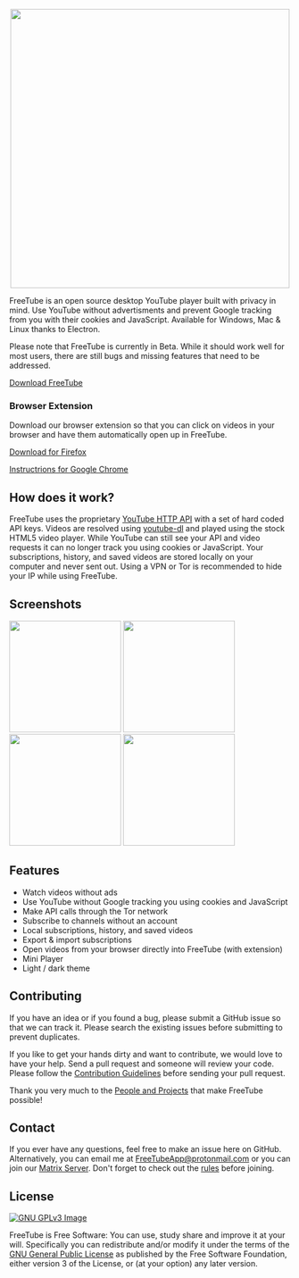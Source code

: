 <p align="center">
 <img src="https://freetubeapp.github.io/images/logoColor.png" width=500 align="center">
</p>

FreeTube is an open source desktop YouTube player built with privacy in mind.
Use YouTube without advertisments and prevent Google tracking from you with their cookies and JavaScript.
Available for Windows, Mac & Linux thanks to Electron.

Please note that FreeTube is currently in Beta. While it should work well for
most users, there are still bugs and missing features that need to be
addressed.

[Download FreeTube](https://github.com/FreeTubeApp/FreeTube/releases)

### Browser Extension

Download our browser extension so that you can click on videos in your browser and have them automatically open up in FreeTube.

[Download for Firefox](https://addons.mozilla.org/en-US/firefox/addon/freetube-redirect/)

[Instructrions for Google Chrome](https://github.com/FreeTubeApp/FreeTube/wiki/Browser-Extension)

## How does it work?
FreeTube uses the proprietary [YouTube HTTP
API](https://developers.google.com/youtube/v3/getting-started) with a set of
hard coded API keys.  Videos are resolved using
[youtube-dl](https://rg3.github.io/youtube-dl/)
 and played using the stock HTML5 video
player.  While YouTube can still see your API and video requests it can no
longer track you using cookies or JavaScript. Your subscriptions, history, and
saved videos are stored locally on your computer and never sent out.  Using a VPN or Tor is recommended
to hide your IP while using FreeTube.

## Screenshots
<img src="https://freetubeapp.github.io/images/FreeTube1.png" width=200> <img src="https://freetubeapp.github.io/images/FreeTube2.png" width=200> <img src="https://freetubeapp.github.io/images/FreeTube3.png" width=200> <img src="https://freetubeapp.github.io/images/FreeTube5.png" width=200>

## Features
* Watch videos without ads
* Use YouTube without Google tracking you using cookies and JavaScript
* Make API calls through the Tor network
* Subscribe to channels without an account
* Local subscriptions, history, and saved videos
* Export & import subscriptions
* Open videos from your browser directly into FreeTube (with extension)
* Mini Player
* Light / dark theme

## Contributing
If you have an idea or if you found a bug, please submit a GitHub issue so that
we can track it.  Please search the existing issues before submitting to
prevent duplicates.

If you like to get your hands dirty and want to contribute, we would love to
have your help.  Send a pull request and someone will review your code. Please
follow the [Contribution
Guidelines](https://github.com/FreeTubeApp/FreeTube/blob/master/CONTRIBUTING.md)
before sending your pull request.

Thank you very much to the [People and Projects](https://github.com/FreeTubeApp/FreeTube/wiki/Credits) that make FreeTube possible!

## Contact

If you ever have any questions, feel free to make an issue here on GitHub.  Alternatively, you can email me at FreeTubeApp@protonmail.com or you can join our [Matrix Server](https://riot.im/app/#/room/#freetube:matrix.org).  Don't forget to check out the [rules](https://github.com/FreeTubeApp/FreeTube/wiki/Matrix-Server-Info-&-Rules) before joining.

## License
[![GNU GPLv3 Image](https://www.gnu.org/graphics/gplv3-127x51.png)](http://www.gnu.org/licenses/gpl-3.0.en.html)  

FreeTube is Free Software: You can use, study share and improve it at your
will. Specifically you can redistribute and/or modify it under the terms of the
[GNU General Public License](https://www.gnu.org/licenses/gpl.html) as
published by the Free Software Foundation, either version 3 of the License, or
(at your option) any later version.  
